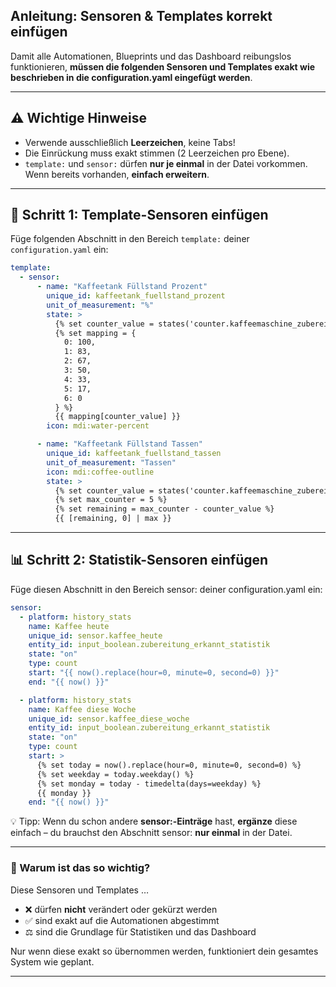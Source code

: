 ## Anleitung: Sensoren & Templates korrekt einfügen

Damit alle Automationen, Blueprints und das Dashboard reibungslos funktionieren, **müssen die folgenden Sensoren und Templates exakt wie beschrieben in die configuration.yaml eingefügt werden**.

---

## ⚠️ Wichtige Hinweise

- Verwende ausschließlich **Leerzeichen**, keine Tabs!
- Die Einrückung muss exakt stimmen (2 Leerzeichen pro Ebene).
- `template:` und `sensor:` dürfen **nur je einmal** in der Datei vorkommen. Wenn bereits vorhanden, **einfach erweitern**.

---

## 🧩 Schritt 1: Template-Sensoren einfügen

Füge folgenden Abschnitt in den Bereich `template:` deiner `configuration.yaml` ein:

```yaml
template:
  - sensor:
      - name: "Kaffeetank Füllstand Prozent"
        unique_id: kaffeetank_fuellstand_prozent
        unit_of_measurement: "%"
        state: >
          {% set counter_value = states('counter.kaffeemaschine_zubereitungen') | int(0) %}
          {% set mapping = {
            0: 100,
            1: 83,
            2: 67,
            3: 50,
            4: 33,
            5: 17,
            6: 0
          } %}
          {{ mapping[counter_value] }}
        icon: mdi:water-percent

      - name: "Kaffeetank Füllstand Tassen"
        unique_id: kaffeetank_fuellstand_tassen
        unit_of_measurement: "Tassen"
        icon: mdi:coffee-outline
        state: >
          {% set counter_value = states('counter.kaffeemaschine_zubereitungen') | int(0) %}
          {% set max_counter = 5 %}
          {% set remaining = max_counter - counter_value %}
          {{ [remaining, 0] | max }}

```
---

## 📊 Schritt 2: Statistik-Sensoren einfügen

Füge diesen Abschnitt in den Bereich sensor: deiner configuration.yaml ein:

```yaml
sensor:
  - platform: history_stats
    name: Kaffee heute
    unique_id: sensor.kaffee_heute
    entity_id: input_boolean.zubereitung_erkannt_statistik
    state: "on"
    type: count
    start: "{{ now().replace(hour=0, minute=0, second=0) }}"
    end: "{{ now() }}"

  - platform: history_stats
    name: Kaffee diese Woche
    unique_id: sensor.kaffee_diese_woche
    entity_id: input_boolean.zubereitung_erkannt_statistik
    state: "on"
    type: count
    start: >
      {% set today = now().replace(hour=0, minute=0, second=0) %}
      {% set weekday = today.weekday() %}
      {% set monday = today - timedelta(days=weekday) %}
      {{ monday }}
    end: "{{ now() }}"
```

💡 Tipp: Wenn du schon andere **sensor:-Einträge** hast, **ergänze** diese einfach – du brauchst den Abschnitt sensor: **nur einmal** in der Datei.

---

### 💪 Warum ist das so wichtig?

Diese Sensoren und Templates …

- ❌ dürfen **nicht** verändert oder gekürzt werden
- ✅ sind exakt auf die Automationen abgestimmt
- ⚖️ sind die Grundlage für Statistiken und das Dashboard

Nur wenn diese exakt so übernommen werden, funktioniert dein gesamtes System wie geplant.

---

